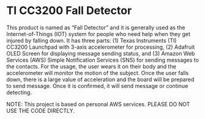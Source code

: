 # TI CC3200 Fall Detector

This product is named as “Fall Detector” and it is generally used as the Internet-of-Things (IOT) system for people who need help when they get injured by falling down. It has three parts: (1) Texas Instruments (TI) CC3200 Launchpad with 3-axis accelerometer for processing, (2) Adafruit OLED Screen for displaying message sending status, and (3) Amazon Web Services (AWS) Simple Notification Services (SNS) for sending messages to the contacts. For the usage, the user wears it on their body and the accelerometer will monitor the motion of the subject. Once the user falls down, there is a large value of acceleration and the board will be prepared to send message. Once it is confirmed, it will send message or continue detecting.

NOTE: This project is based on personal AWS services. PLEASE DO NOT USE THE CODE DIRECTLY.
